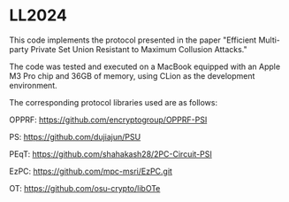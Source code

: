# LL2024
This code implements the protocol presented in the paper "Efficient Multi-party Private Set Union Resistant to Maximum Collusion Attacks."



The code was tested and executed on a MacBook equipped with an Apple M3 Pro chip and 36GB of memory, using CLion as the development environment.



The corresponding protocol libraries used are as follows:

OPPRF: https://github.com/encryptogroup/OPPRF-PSI

PS: https://github.com/dujiajun/PSU

PEqT: https://github.com/shahakash28/2PC-Circuit-PSI

EzPC: https://github.com/mpc-msri/EzPC.git

OT: https://github.com/osu-crypto/libOTe
